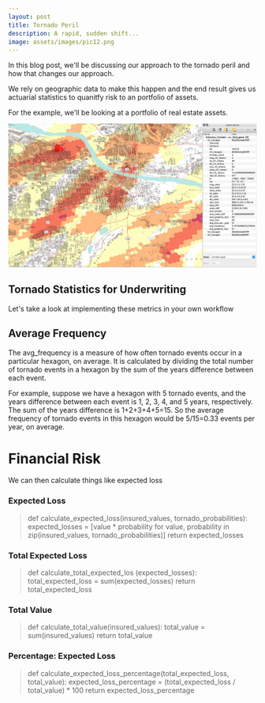 ```yaml
---
layout: post
title: Tornado Peril
description: A rapid, sudden shift...
image: assets/images/pic12.png
---
```


In this blog post, we'll be discussing our approach to the tornado peril and how that changes our approach.

We rely on geographic data to make this happen and the end result gives us actuarial statistics to quanitfy risk to an portfolio of assets.

For the example, we'll be looking at a portfolio of real estate assets.



![image info](/assets/images/pic12.jpg)

<!-- Main -->
<div id="main" class="alt">


<!-- Content -->
<h2 id="content">Tornado Statistics for Underwriting</h2>
<p>Let's take a look at implementing these metrics in your own workflow</p>
<div class="row">
	<div class="6u 12u$(small)">
		<h2>Average Frequency</h2>
		<p>The avg_frequency is a measure of how often tornado events occur in a particular hexagon, on average. It is calculated by dividing the total number of tornado events in a hexagon by the sum of the years difference between each event.

For example, suppose we have a hexagon with 5 tornado events, and the years difference between each event is 1, 2, 3, 4, and 5 years, respectively. The sum of the years difference is 1+2+3+4+5=15. So the average frequency of tornado events in this hexagon would be 5/15=0.33 events per year, on average.


</p>
	</div>
	<div class="6u$ 12u$(small)">
		<p><strong><h1>Financial Risk</h1></strong></p>
		<p>We can then calculate things like expected loss
        
</p>

<!-- Blockquote -->
<p><strong><h3>Expected Loss</h3></strong></p>
<blockquote>def calculate_expected_loss(insured_values, tornado_probabilities):
    expected_losses = [value * probability for value, probability in zip(insured_values, tornado_probabilities)]
        return expected_losses</blockquote>

<!-- Blockquote -->
<p><strong><h3>Total Expected Loss</h3></strong></p>
<blockquote>
    def calculate_total_expected_los (expected_losses):
        total_expected_loss = sum(expected_losses)
        return total_expected_loss</blockquote>

<!-- Blockquote -->
<p><strong><h3>Total Value</h3></strong></p>
<blockquote>
    def calculate_total_value(insured_values):
        total_value = sum(insured_values)
        return total_value
        </blockquote>

<!-- Blockquote -->
<p><strong><h3>Percentage: Expected Loss</h3></strong></p>
<blockquote>
    def calculate_expected_loss_percentage(total_expected_loss, total_value):
        expected_loss_percentage = (total_expected_loss / total_value) * 100
        return expected_loss_percentage
</blockquote>

